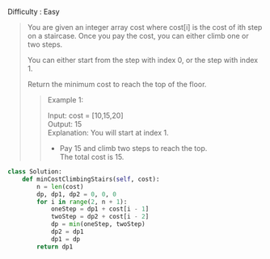 Difficulty : Easy 

>You are given an integer array cost where cost[i] is the cost of ith step on a staircase. Once you pay the cost, you can either climb one or two steps.
>
>You can either start from the step with index 0, or the step with index 1.
>
>Return the minimum cost to reach the top of the floor.
>
>>Example 1:  
>>
>>Input: cost = [10,15,20]  
>>Output: 15  
>>Explanation: You will start at index 1.   
>>- Pay 15 and climb two steps to reach the top.  
>>The total cost is 15.   

```python
class Solution:
    def minCostClimbingStairs(self, cost):
        n = len(cost)
        dp, dp1, dp2 = 0, 0, 0
        for i in range(2, n + 1):
            oneStep = dp1 + cost[i - 1]
            twoStep = dp2 + cost[i - 2]
            dp = min(oneStep, twoStep)
            dp2 = dp1
            dp1 = dp
        return dp1
```
